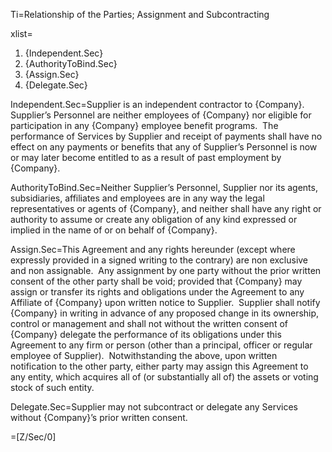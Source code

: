 Ti=Relationship of the Parties; Assignment and Subcontracting

xlist=<ol><li>{Independent.Sec}</li><li>{AuthorityToBind.Sec}</li><li>{Assign.Sec}</li><li>{Delegate.Sec}</li></ol>

Independent.Sec=Supplier is an independent contractor to {Company}.&nbsp; Supplier&rsquo;s Personnel are neither employees of {Company} nor eligible for participation in any {Company} employee benefit programs.&nbsp; The performance of Services by Supplier and receipt of payments shall have no effect on any payments or benefits that any of Supplier&rsquo;s Personnel is now or may later become entitled to as a result of past employment by {Company}.

AuthorityToBind.Sec=Neither Supplier&rsquo;s Personnel, Supplier nor its agents, subsidiaries, affiliates and employees are in any way the legal representatives or agents of {Company}, and neither shall have any right or authority to assume or create any obligation of any kind expressed or implied in the name of or on behalf of {Company}.

Assign.Sec=This Agreement and any rights hereunder (except where expressly provided in a signed writing to the contrary) are non exclusive and non assignable.&nbsp; Any assignment by one party without the prior written consent of the other party shall be void; provided that {Company} may assign or transfer its rights and obligations under the Agreement to any Affiliate of {Company} upon written notice to Supplier.&nbsp; Supplier shall notify {Company} in writing in advance of any proposed change in its ownership, control or management and shall not without the written consent of {Company} delegate the performance of its obligations under this Agreement to any firm or person (other than a principal, officer or regular employee of Supplier).&nbsp; Notwithstanding the above, upon written notification to the other party, either party may assign this Agreement to any entity, which acquires all of (or substantially all of) the assets or voting stock of such entity.

Delegate.Sec=Supplier may not subcontract or delegate any Services without {Company}&rsquo;s prior written consent.

=[Z/Sec/0]
